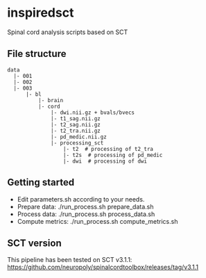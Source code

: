 # inspiredsct

Spinal cord analysis scripts based on SCT

## File structure

~~~
data
  |- 001
  |- 002
  |- 003
      |- bl
	      |- brain
    	  |- cord
      		  |- dwi.nii.gz + bvals/bvecs
      		  |- t1_sag.nii.gz
      		  |- t2_sag.nii.gz
      		  |- t2_tra.nii.gz
      		  |- pd_medic.nii.gz
      		  |- processing_sct
            	  |- t2  # processing of t2_tra 
            	  |- t2s  # processing of pd_medic
            	  |- dwi  # processing of dwi
~~~

## Getting started

- Edit parameters.sh according to your needs.
- Prepare data:
  ./run_process.sh prepare_data.sh
- Process data:
  ./run_process.sh process_data.sh
- Compute metrics:
  ./run_process.sh compute_metrics.sh


## SCT version

This pipeline has been tested on SCT v3.1.1:
https://github.com/neuropoly/spinalcordtoolbox/releases/tag/v3.1.1
